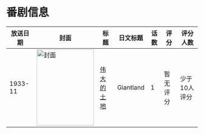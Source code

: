 # 番剧信息

|放送日期|封面|标题|日文标题|话数|评分|评分人数|
|---|---|---|---|---|---|---|
|1933-11|<img src="//lain.bgm.tv/pic/cover/c/bb/e4/133780_34141.jpg" alt="封面" style="width:150px;height:200px;object-fit:cover;">|[伟大的土地](https://bangumi.tv/subject/133780)|Giantland|1|暂无评分|少于10人评分|
